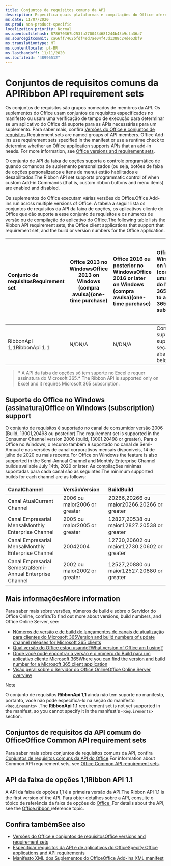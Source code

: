 ```yaml
---
title: Conjuntos de requisitos comuns da API
description: Especifica quais plataformas e compilações do Office oferecem suporte às APIs de faixa de opções dinâmicas.
ms.date: 11/07/2020
ms.prod: non-product-specific
localization_priority: Normal
ms.openlocfilehash: 878670367b253fa7700434681244b43b9cfa36a7
ms.sourcegitcommit: ca66ff7462bfdf4ed7ae04f43d1388c24de63bf9
ms.translationtype: MT
ms.contentlocale: pt-BR
ms.lasthandoff: 11/11/2020
ms.locfileid: "48996512"
---
```

# <a name="ribbon-api-requirement-sets"></a><span data-ttu-id="34e89-103">Conjuntos de requisitos comuns da API</span><span class="sxs-lookup"><span data-stu-id="34e89-103">Ribbon API requirement sets</span></span>

<span data-ttu-id="34e89-p101">Os conjuntos de requisitos são grupos nomeados de membros da API. Os suplementos do Office usam conjuntos de requisitos especificados no manifesto ou usam uma verificação de tempo de execução para determinar se um aplicativo do Office dá suporte para as APIs necessárias para um suplemento. Para saber mais, confira [Versões do Office e conjuntos de requisitos](/office/dev/add-ins/develop/office-versions-and-requirement-sets).</span><span class="sxs-lookup"><span data-stu-id="34e89-p101">Requirement sets are named groups of API members. Office Add-ins use requirement sets specified in the manifest or use a runtime check to determine whether an Office application supports APIs that an add-in needs. For more information, see [Office versions and requirement sets](/office/dev/add-ins/develop/office-versions-and-requirement-sets).</span></span>

<span data-ttu-id="34e89-107">O conjunto de API da faixa de opções suporta o controle programático de quando comandos de suplemento personalizados (ou seja, botões de faixa de opções personalizados e itens de menu) estão habilitados e desabilitados.</span><span class="sxs-lookup"><span data-stu-id="34e89-107">The Ribbon API set supports programmatic control of when custom Add-in Commands (that is, custom ribbon buttons and menu items) are enabled and disabled.</span></span>

<span data-ttu-id="34e89-108">Os suplementos do Office executam várias versões do Office.</span><span class="sxs-lookup"><span data-stu-id="34e89-108">Office Add-ins run across multiple versions of Office.</span></span> <span data-ttu-id="34e89-109">A tabela a seguir lista os conjuntos de requisitos da API da faixa de opções, os aplicativos cliente do Office que dão suporte a esse conjunto de requisitos e os números de versão ou de compilação do aplicativo do Office.</span><span class="sxs-lookup"><span data-stu-id="34e89-109">The following table lists the Ribbon API requirement sets, the Office client applications that support that requirement set, and the build or version numbers for the Office application.</span></span>

|  <span data-ttu-id="34e89-110">Conjunto de requisitos</span><span class="sxs-lookup"><span data-stu-id="34e89-110">Requirement set</span></span>  | <span data-ttu-id="34e89-111">Office 2013 no Windows</span><span class="sxs-lookup"><span data-stu-id="34e89-111">Office 2013 on Windows</span></span><br><span data-ttu-id="34e89-112">(compra avulsa)</span><span class="sxs-lookup"><span data-stu-id="34e89-112">(one-time purchase)</span></span> | <span data-ttu-id="34e89-113">Office 2016 ou posterior no Windows</span><span class="sxs-lookup"><span data-stu-id="34e89-113">Office 2016 or later on Windows</span></span><br><span data-ttu-id="34e89-114">(compra avulsa)</span><span class="sxs-lookup"><span data-stu-id="34e89-114">(one-time purchase)</span></span>   | <span data-ttu-id="34e89-115">Office no Windows\*</span><span class="sxs-lookup"><span data-stu-id="34e89-115">Office on Windows\*</span></span><br><span data-ttu-id="34e89-116">(conectado a uma assinatura do Microsoft 365)</span><span class="sxs-lookup"><span data-stu-id="34e89-116">(connected to a Microsoft 365 subscription)</span></span> |  <span data-ttu-id="34e89-117">Office no iPad</span><span class="sxs-lookup"><span data-stu-id="34e89-117">Office on iPad</span></span><br><span data-ttu-id="34e89-118">(conectado a uma assinatura do Microsoft 365)</span><span class="sxs-lookup"><span data-stu-id="34e89-118">(connected to a Microsoft 365 subscription)</span></span>  |  <span data-ttu-id="34e89-119">Office no Mac\*</span><span class="sxs-lookup"><span data-stu-id="34e89-119">Office on Mac\*</span></span><br><span data-ttu-id="34e89-120">(conectado a uma assinatura do Microsoft 365)</span><span class="sxs-lookup"><span data-stu-id="34e89-120">(connected to a Microsoft 365 subscription)</span></span>  | <span data-ttu-id="34e89-121">Office na Web\*</span><span class="sxs-lookup"><span data-stu-id="34e89-121">Office on the web\*</span></span>  |  <span data-ttu-id="34e89-122">Servidor do Office Online</span><span class="sxs-lookup"><span data-stu-id="34e89-122">Office Online Server</span></span>  |
|:-----|-----|:-----|:-----|:-----|:-----|:-----|:-----|
| <span data-ttu-id="34e89-123">RibbonApi 1,1</span><span class="sxs-lookup"><span data-stu-id="34e89-123">RibbonApi 1.1</span></span>  | <span data-ttu-id="34e89-124">N/D</span><span class="sxs-lookup"><span data-stu-id="34e89-124">N/A</span></span> | <span data-ttu-id="34e89-125">N/D</span><span class="sxs-lookup"><span data-stu-id="34e89-125">N/A</span></span> | <span data-ttu-id="34e89-126">Consulte suporte</span><span class="sxs-lookup"><span data-stu-id="34e89-126">See support</span></span><br><span data-ttu-id="34e89-127">seção abaixo</span><span class="sxs-lookup"><span data-stu-id="34e89-127">section below</span></span> | <span data-ttu-id="34e89-128">N/A</span><span class="sxs-lookup"><span data-stu-id="34e89-128">N/A</span></span> | <span data-ttu-id="34e89-129">16,38</span><span class="sxs-lookup"><span data-stu-id="34e89-129">16.38</span></span> | <span data-ttu-id="34e89-130">Novembro de 2020</span><span class="sxs-lookup"><span data-stu-id="34e89-130">November, 2020</span></span> | <span data-ttu-id="34e89-131">N/A</span><span class="sxs-lookup"><span data-stu-id="34e89-131">N/A</span></span>|

> <span data-ttu-id="34e89-132">**&#42;** A API da faixa de opções só tem suporte no Excel e requer assinatura do Microsoft 365.</span><span class="sxs-lookup"><span data-stu-id="34e89-132">**&#42;** The Ribbon API is supported only on Excel and it requires Microsoft 365 subscription.</span></span>

## <a name="office-on-windows-subscription-support"></a><span data-ttu-id="34e89-133">Suporte do Office no Windows (assinatura)</span><span class="sxs-lookup"><span data-stu-id="34e89-133">Office on Windows (subscription) support</span></span>

<span data-ttu-id="34e89-134">O conjunto de requisitos é suportado no canal de consumidor versão 2006 (Build, 13001,20498 ou posterior).</span><span class="sxs-lookup"><span data-stu-id="34e89-134">The requirement set is supported in the Consumer Channel version 2006 (build, 13001.20498 or greater).</span></span> <span data-ttu-id="34e89-135">Para o Office no Windows, o recurso também é suportado no canal de Semi-Annual e nas versões de canal corporativos mensais disponíveis, 14 de julho de 2020 ou mais recente.</span><span class="sxs-lookup"><span data-stu-id="34e89-135">For Office on Windows the feature is also supported in the Semi-Annual Channel and Monthly Enterprise Channel builds available July 14th, 2020 or later.</span></span> <span data-ttu-id="34e89-136">As compilações mínimas suportadas para cada canal são as seguintes:</span><span class="sxs-lookup"><span data-stu-id="34e89-136">The minimum supported builds for each channel are as follows:</span></span>  

|<span data-ttu-id="34e89-137">Canal</span><span class="sxs-lookup"><span data-stu-id="34e89-137">Channel</span></span> | <span data-ttu-id="34e89-138">Versão</span><span class="sxs-lookup"><span data-stu-id="34e89-138">Version</span></span> | <span data-ttu-id="34e89-139">Build</span><span class="sxs-lookup"><span data-stu-id="34e89-139">Build</span></span>|
|:-----|:-----|:-----|
|<span data-ttu-id="34e89-140">Canal Atual</span><span class="sxs-lookup"><span data-stu-id="34e89-140">Current Channel</span></span> | <span data-ttu-id="34e89-141">2006 ou maior</span><span class="sxs-lookup"><span data-stu-id="34e89-141">2006 or greater</span></span> | <span data-ttu-id="34e89-142">20266,20266 ou maior</span><span class="sxs-lookup"><span data-stu-id="34e89-142">20266.20266 or greater</span></span>|
|<span data-ttu-id="34e89-143">Canal Empresarial Mensal</span><span class="sxs-lookup"><span data-stu-id="34e89-143">Monthly Enterprise Channel</span></span> | <span data-ttu-id="34e89-144">2005 ou maior</span><span class="sxs-lookup"><span data-stu-id="34e89-144">2005 or greater</span></span> | <span data-ttu-id="34e89-145">12827,20538 ou maior</span><span class="sxs-lookup"><span data-stu-id="34e89-145">12827.20538 or greater</span></span>|
|<span data-ttu-id="34e89-146">Canal Empresarial Mensal</span><span class="sxs-lookup"><span data-stu-id="34e89-146">Monthly Enterprise Channel</span></span> | <span data-ttu-id="34e89-147">2004</span><span class="sxs-lookup"><span data-stu-id="34e89-147">2004</span></span> | <span data-ttu-id="34e89-148">12730,20602 ou maior</span><span class="sxs-lookup"><span data-stu-id="34e89-148">12730.20602 or greater</span></span>|
|<span data-ttu-id="34e89-149">Canal Empresarial Semestral</span><span class="sxs-lookup"><span data-stu-id="34e89-149">Semi-Annual Enterprise Channel</span></span> | <span data-ttu-id="34e89-150">2002 ou maior</span><span class="sxs-lookup"><span data-stu-id="34e89-150">2002 or greater</span></span> | <span data-ttu-id="34e89-151">12527,20880 ou maior</span><span class="sxs-lookup"><span data-stu-id="34e89-151">12527.20880 or greater</span></span>|

## <a name="more-information"></a><span data-ttu-id="34e89-152">Mais informações</span><span class="sxs-lookup"><span data-stu-id="34e89-152">More information</span></span>

<span data-ttu-id="34e89-153">Para saber mais sobre versões, números de build e sobre o Servidor do Office Online, confira:</span><span class="sxs-lookup"><span data-stu-id="34e89-153">To find out more about versions, build numbers, and Office Online Server, see:</span></span>

- [<span data-ttu-id="34e89-154">Números de versão e de build de lançamentos de canais de atualização para clientes do Microsoft 365</span><span class="sxs-lookup"><span data-stu-id="34e89-154">Version and build numbers of update channel releases for Microsoft 365 clients</span></span>](https://support.office.com/article/version-and-build-numbers-of-update-channel-releases-ae942449-1fca-4484-898b-a933ea23def7)
- [<span data-ttu-id="34e89-155">Qual versão do Office estou usando?</span><span class="sxs-lookup"><span data-stu-id="34e89-155">What version of Office am I using?</span></span>](https://support.office.com/article/What-version-of-Office-am-I-using-932788b8-a3ce-44bf-bb09-e334518b8b19)
- [<span data-ttu-id="34e89-156">Onde você pode encontrar a versão e o número do Build para um aplicativo cliente Microsoft 365</span><span class="sxs-lookup"><span data-stu-id="34e89-156">Where you can find the version and build number for a Microsoft 365 client application</span></span>](https://support.office.com/article/version-and-build-numbers-of-update-channel-releases-ae942449-1fca-4484-898b-a933ea23def7)
- [<span data-ttu-id="34e89-157">Visão geral sobre o Servidor do Office Online</span><span class="sxs-lookup"><span data-stu-id="34e89-157">Office Online Server overview</span></span>](/officeonlineserver/office-online-server-overview)

> [!NOTE]
> <span data-ttu-id="34e89-158">O conjunto de requisitos **RibbonApi 1,1** ainda não tem suporte no manifesto, portanto, você não pode especificá-lo na seção do manifesto `<Requirements>` .</span><span class="sxs-lookup"><span data-stu-id="34e89-158">The **RibbonApi 1.1** requirement set is not yet supported in the manifest, so you cannot specify it in the manifest's `<Requirements>` section.</span></span>


## <a name="office-common-api-requirement-sets"></a><span data-ttu-id="34e89-159">Conjuntos de requisitos da API comum do Office</span><span class="sxs-lookup"><span data-stu-id="34e89-159">Office Common API requirement sets</span></span>

<span data-ttu-id="34e89-160">Para saber mais sobre conjuntos de requisitos comuns da API, confira [Conjuntos de requisitos comuns da API do Office](office-add-in-requirement-sets.md).</span><span class="sxs-lookup"><span data-stu-id="34e89-160">For information about Common API requirement sets, see [Office Common API requirement sets](office-add-in-requirement-sets.md).</span></span>

## <a name="ribbon-api-11"></a><span data-ttu-id="34e89-161">API da faixa de opções 1,1</span><span class="sxs-lookup"><span data-stu-id="34e89-161">Ribbon API 1.1</span></span>

<span data-ttu-id="34e89-162">A API da faixa de opções 1,1 é a primeira versão da API.</span><span class="sxs-lookup"><span data-stu-id="34e89-162">The Ribbon API 1.1 is the first version of the API.</span></span> <span data-ttu-id="34e89-163">Para obter detalhes sobre a API, consulte o tópico de referência da faixa de opções do [Office ](/javascript/api/office/office.ribbon) .</span><span class="sxs-lookup"><span data-stu-id="34e89-163">For details about the API, see the [Office.ribbon ](/javascript/api/office/office.ribbon) reference topic.</span></span>

## <a name="see-also"></a><span data-ttu-id="34e89-164">Confira também</span><span class="sxs-lookup"><span data-stu-id="34e89-164">See also</span></span>

- [<span data-ttu-id="34e89-165">Versões do Office e conjuntos de requisitos</span><span class="sxs-lookup"><span data-stu-id="34e89-165">Office versions and requirement sets</span></span>](/office/dev/add-ins/develop/office-versions-and-requirement-sets)
- [<span data-ttu-id="34e89-166">Especificar requisitos da API e de aplicativos do Office</span><span class="sxs-lookup"><span data-stu-id="34e89-166">Specify Office applications and API requirements</span></span>](/office/dev/add-ins/develop/specify-office-hosts-and-api-requirements)
- [<span data-ttu-id="34e89-167">Manifesto XML dos Suplementos do Office</span><span class="sxs-lookup"><span data-stu-id="34e89-167">Office Add-ins XML manifest</span></span>](/office/dev/add-ins/develop/add-in-manifests)
